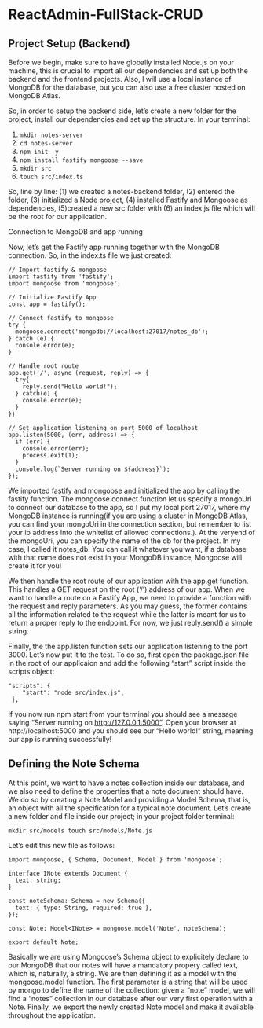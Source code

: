 # ReactAdmin-FullStack-CRUD

## Project Setup (Backend)
Before we begin, make sure to have globally installed Node.js on your machine, this is crucial to import all our dependencies and set up both the backend and the frontend projects. Also, I will use a local instance of MongoDB for the database, but you can also use a free cluster hosted on MongoDB Atlas.

So, in order to setup the backend side, let’s create a new folder for the project, install our dependencies and set up the structure. In your terminal:

1. `mkdir notes-server`
2. `cd notes-server`
3. `npm init -y`
4. `npm install fastify mongoose --save`
5. `mkdir src`
6. `touch src/index.ts`

So, line by line: (1) we created a notes-backend folder, (2) entered the folder, (3) initialized a Node project, (4) installed Fastify and Mongoose as dependencies, (5)created a new src folder with (6) an index.js file which will be the root for our application.

Connection to MongoDB and app running

Now, let’s get the Fastify app running together with the MongoDB connection. So, in the index.ts file we just created:

```
// Import fastify & mongoose
import fastify from 'fastify';
import mongoose from 'mongoose';

// Initialize Fastify App
const app = fastify();

// Connect fastify to mongoose
try {
  mongoose.connect('mongodb://localhost:27017/notes_db');
} catch (e) {
  console.error(e);
}

// Handle root route
app.get('/', async (request, reply) => {
  try{
    reply.send("Hello world!");
  } catch(e) {
    console.error(e);
  }
})

// Set application listening on port 5000 of localhost
app.listen(5000, (err, address) => {
  if (err) {
    console.error(err);
    process.exit(1);
  }
  console.log(`Server running on ${address}`);
});

```

We imported fastify and mongoose and initialized the app by calling the fastify function. The mongoose.connect function let us specify a mongoUri to connect our database to the app, so I put my local port 27017, where my MongoDB instance is running(if you are using a cluster in MongoDB Atlas, you can find your mongoUri in the connection section, but remember to list your ip address into the whitelist of allowed connections.). At the veryend of the mongoUri, you can specify the name of the db for the project. In my case, I called it notes_db. You can call it whatever you want, if a database with that name does not exist in your MongoDB instance, Mongoose will create it for you!

We then handle the root route of our application with the app.get function. This handles a GET request on the root (‘/’) address of our app. When we want to handle a route on a Fastify App, we need to provide a function with the request and reply parameters. As you may guess, the former contains all the information related to the request while the latter is meant for us to return a proper reply to the endpoint. For now, we just reply.send() a simple string.

Finally, the the app.listen function sets our application listening to the port 3000. Let’s now put it to the test. To do so, first open the package.json file in the root of our applicaion and add the following “start” script inside the scripts object:

```
"scripts": {
    "start": "node src/index.js",
 },
```
If you now run npm start from your terminal you should see a message saying “Server running on http://127.0.0.1:5000”. Open your browser at http://localhost:5000 and you should see our “Hello world!” string, meaning our app is running successfully!

## Defining the Note Schema
At this point, we want to have a notes collection inside our database, and we also need to define the properties that a note document should have. We do so by creating a Note Model and providing a Model Schema, that is, an object with all the specification for a typical note document. Let’s create a new folder and file inside our project; in your project folder terminal:

`
mkdir src/models
touch src/models/Note.js
`

Let’s edit this new file as follows:

```
import mongoose, { Schema, Document, Model } from 'mongoose';

interface INote extends Document {
  text: string;
}

const noteSchema: Schema = new Schema({
  text: { type: String, required: true },
});

const Note: Model<INote> = mongoose.model('Note', noteSchema);

export default Note;

```

Basically we are using Mongoose’s Schema object to explicitely declare to our MongoDB that our notes will have a mandatory propery called text, which is, naturally, a string. We are then defining it as a model with the mongoose.model function. The first parameter is a string that will be used by mongo to define the name of the collection: given a “note” model, we will find a “notes” collection in our database after our very first operation with a Note. Finally, we export the newly created Note model and make it available throughout the application.
